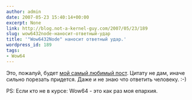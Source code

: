 ```yaml
---
author: admin
date: 2007-05-23 15:40:14+00:00
excerpt: None
link: http://blog.not-a-kernel-guy.com/2007/05/23/189
slug: wow6432node-наносит-ответный-удар
title: '"Wow6432Node" наносит ответный удар.'
wordpress_id: 189
tags:
- Wow64
---
```


Это, пожалуй, будет [мой самый любимый пост](http://madmaxthesniper.livejournal.com/127386.html). Цитату не дам, иначе сильно порезать придется. Даже и не знаю что ответить человеку. :-)

PS: Если кто не в курсе: Wow64 - это как раз моя епархия.
